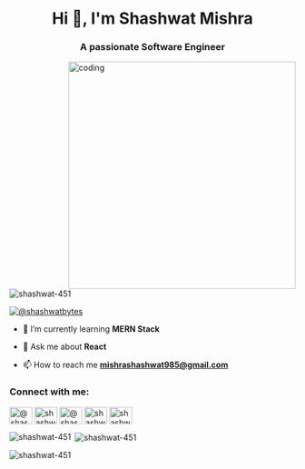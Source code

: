 <h1 align="center">Hi 👋, I'm Shashwat Mishra</h1>
<h3 align="center">A passionate Software Engineer </h3>

<img align="right" src="https://cdn.videoplasty.com/animation/chill-coding-programming-lo-fi-animation-stock-animation-21874-1024x576.jpg" width="400px" alt="coding">

<p align="left"> <img src="https://komarev.com/ghpvc/?username=shashwat-451&label=Profile%20views&color=0e75b6&style=flat" alt="shashwat-451" /> </p>

<p align="left"> <a href="https://twitter.com/@shashwatbytes" target="blank"><img src="https://img.shields.io/twitter/follow/@shashwatbytes?logo=twitter&style=for-the-badge" alt="@shashwatbytes" /></a> </p>

- 🌱 I’m currently learning **MERN Stack**

- 💬 Ask me about **React**

- 📫 How to reach me **mishrashashwat985@gmail.com**

<h3 align="left">Connect with me:</h3>
<p align="left">
<a href="https://twitter.com/@shashwatbytes" target="blank"><img align="center" src="https://logowik.com/content/uploads/images/twitter-x5265.logowik.com.webp" alt="@shashwatbytes" height="30" width="40" /></a>
<a href="https://linkedin.com/in/shashwat45" target="blank"><img align="center" src="https://upload.wikimedia.org/wikipedia/commons/thumb/8/81/LinkedIn_icon.svg/768px-LinkedIn_icon.svg.png" alt="shashwat45" height="30" width="40" /></a>
<a href="https://hashnode.com/@shashwatbytes" target="blank"><img align="center" src="https://cdn.hashnode.com/res/hashnode/image/upload/v1611902473383/CDyAuTy75.png?auto=compress" alt="@shashwatbytes" height="30" width="40" /></a>
<a href="https://www.leetcode.com/shashwat45" target="blank"><img align="center" src="https://cdn.iconscout.com/icon/free/png-256/free-leetcode-3521542-2944960.png" alt="shashwat45" height="30" width="40" /></a>
<a href="https://auth.geeksforgeeks.org/user/shashwat45" target="blank"><img align="center" src="https://upload.wikimedia.org/wikipedia/commons/thumb/4/43/GeeksforGeeks.svg/2560px-GeeksforGeeks.svg.png" alt="shashwat45" height="30" width="40" /></a>
</p>

</p>

<p><img align="left" src="https://github-readme-stats.vercel.app/api/top-langs?username=shashwat-451&show_icons=true&locale=en&layout=compact" alt="shashwat-451" /></p>

<p>&nbsp;<img align="center" src="https://github-readme-stats.vercel.app/api?username=shashwat-451&show_icons=true&locale=en" alt="shashwat-451" /></p>

<p><img align="center" src="https://github-readme-streak-stats.herokuapp.com/?user=shashwat-451&" alt="shashwat-451" /></p>
